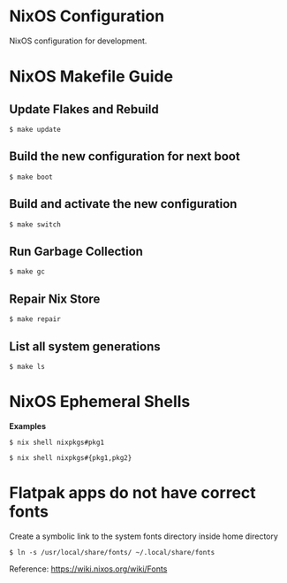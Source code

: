 # NixOS Configuration

NixOS configuration for development.

# NixOS Makefile Guide

## Update Flakes and Rebuild

    $ make update

## Build the new configuration for next boot

    $ make boot

## Build and activate the new configuration

    $ make switch

## Run Garbage Collection

    $ make gc

## Repair Nix Store

    $ make repair

## List all system generations

    $ make ls

# NixOS Ephemeral Shells

**Examples**

    $ nix shell nixpkgs#pkg1

    $ nix shell nixpkgs#{pkg1,pkg2}


# Flatpak apps do not have correct fonts

Create a symbolic link to the system fonts directory inside home directory

    $ ln -s /usr/local/share/fonts/ ~/.local/share/fonts

Reference: https://wiki.nixos.org/wiki/Fonts
